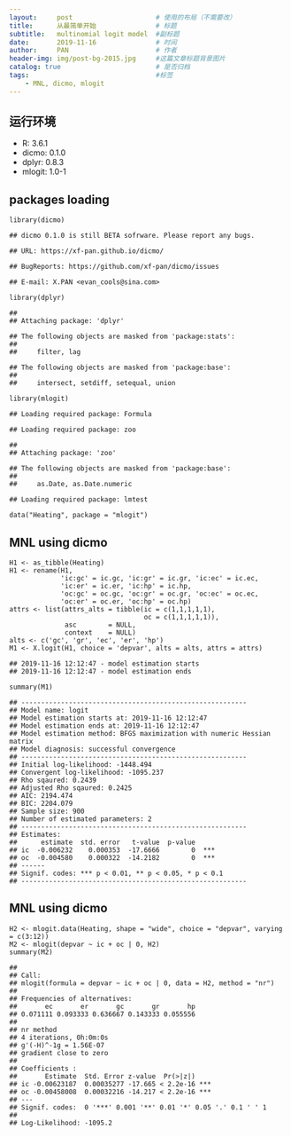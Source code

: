 ```yaml
---
layout:     post                     # 使用的布局（不需要改）
title:      从最简单开始               # 标题 
subtitle:   multinomial logit model  #副标题
date:       2019-11-16               # 时间
author:     PAN                      # 作者
header-img: img/post-bg-2015.jpg     #这篇文章标题背景图片
catalog: true                        # 是否归档
tags:                                #标签
    - MNL, dicmo, mlogit
---
```


运行环境
--------

-   R: 3.6.1
-   dicmo: 0.1.0
-   dplyr: 0.8.3
-   mlogit: 1.0-1

packages loading
----------------

    library(dicmo)

    ## dicmo 0.1.0 is still BETA sofrware. Please report any bugs.

    ## URL: https://xf-pan.github.io/dicmo/

    ## BugReports: https://github.com/xf-pan/dicmo/issues

    ## E-mail: X.PAN <evan_cools@sina.com>

    library(dplyr)

    ## 
    ## Attaching package: 'dplyr'

    ## The following objects are masked from 'package:stats':
    ## 
    ##     filter, lag

    ## The following objects are masked from 'package:base':
    ## 
    ##     intersect, setdiff, setequal, union

    library(mlogit)

    ## Loading required package: Formula

    ## Loading required package: zoo

    ## 
    ## Attaching package: 'zoo'

    ## The following objects are masked from 'package:base':
    ## 
    ##     as.Date, as.Date.numeric

    ## Loading required package: lmtest

    data("Heating", package = "mlogit")

MNL using dicmo
---------------

    H1 <- as_tibble(Heating)
    H1 <- rename(H1,
                 'ic:gc' = ic.gc, 'ic:gr' = ic.gr, 'ic:ec' = ic.ec,
                 'ic:er' = ic.er, 'ic:hp' = ic.hp,
                 'oc:gc' = oc.gc, 'oc:gr' = oc.gr, 'oc:ec' = oc.ec,
                 'oc:er' = oc.er, 'oc:hp' = oc.hp)
    attrs <- list(attrs_alts = tibble(ic = c(1,1,1,1,1),
                                      oc = c(1,1,1,1,1)),
                  asc        = NULL,
                  context    = NULL)
    alts <- c('gc', 'gr', 'ec', 'er', 'hp')
    M1 <- X.logit(H1, choice = 'depvar', alts = alts, attrs = attrs)

    ## 2019-11-16 12:12:47 - model estimation starts
    ## 2019-11-16 12:12:47 - model estimation ends

    summary(M1)

    ## --------------------------------------------------------- 
    ## Model name: logit 
    ## Model estimation starts at: 2019-11-16 12:12:47 
    ## Model estimation ends at: 2019-11-16 12:12:47 
    ## Model estimation method: BFGS maximization with numeric Hessian matrix 
    ## Model diagnosis: successful convergence  
    ## --------------------------------------------------------- 
    ## Initial log-likelihood: -1448.494 
    ## Convergent log-likelihood: -1095.237 
    ## Rho sqaured: 0.2439 
    ## Adjusted Rho sqaured: 0.2425 
    ## AIC: 2194.474 
    ## BIC: 2204.079 
    ## Sample size: 900 
    ## Number of estimated parameters: 2 
    ## --------------------------------------------------------- 
    ## Estimates: 
    ##      estimate  std. error   t-value  p-value     
    ## ic  -0.006232    0.000353  -17.6666        0  ***
    ## oc  -0.004580    0.000322  -14.2182        0  ***
    ## ------ 
    ## Signif. codes: *** p < 0.01, ** p < 0.05, * p < 0.1 
    ## ---------------------------------------------------------

MNL using dicmo
---------------

    H2 <- mlogit.data(Heating, shape = "wide", choice = "depvar", varying = c(3:12))
    M2 <- mlogit(depvar ~ ic + oc | 0, H2)
    summary(M2)

    ## 
    ## Call:
    ## mlogit(formula = depvar ~ ic + oc | 0, data = H2, method = "nr")
    ## 
    ## Frequencies of alternatives:
    ##       ec       er       gc       gr       hp 
    ## 0.071111 0.093333 0.636667 0.143333 0.055556 
    ## 
    ## nr method
    ## 4 iterations, 0h:0m:0s 
    ## g'(-H)^-1g = 1.56E-07 
    ## gradient close to zero 
    ## 
    ## Coefficients :
    ##       Estimate  Std. Error z-value  Pr(>|z|)    
    ## ic -0.00623187  0.00035277 -17.665 < 2.2e-16 ***
    ## oc -0.00458008  0.00032216 -14.217 < 2.2e-16 ***
    ## ---
    ## Signif. codes:  0 '***' 0.001 '**' 0.01 '*' 0.05 '.' 0.1 ' ' 1
    ## 
    ## Log-Likelihood: -1095.2



